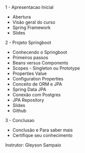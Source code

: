 
1 - Apresentacao Inicial
- Abertura
- Visão geral do curso
- Spring Framework
- Slides

2 - Projeto Springboot
- Conhecendo o Springboot
- Primeiros passos
- Beans versus Components
- Scopes - Singleton ou Prototype
- Properties Value
- Configuration Properties
- Conceito de ORM e JPA
- Spring Data JPA
- Conexão com Postgres
- JPA Repository
- Slides
- Github

3 - Conclusao
- Conclusão e Para saber mais
- Certifique seu conhecimento

Instrutor: Gleyson Sampaio